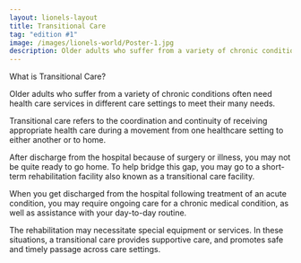 ```yaml
---
layout: lionels-layout
title: Transitional Care
tag: "edition #1"
image: /images/lionels-world/Poster-1.jpg
description: Older adults who suffer from a variety of chronic conditions often need health care services in different care settings to meet their many needs.
---
```


What is Transitional Care?

Older adults who suffer from a variety of chronic conditions often need health care services in different care settings to meet their many needs.

Transitional care refers to the coordination and continuity of receiving appropriate health care during a movement from one healthcare setting to either another or to home.

After discharge from the hospital because of surgery or illness, you may not be quite ready to go home. To help bridge this gap, you may go to a short-term rehabilitation facility also known as a transitional care facility.

When you get discharged from the hospital following treatment of an acute condition, you may require ongoing care for a chronic medical condition, as well as assistance with your day-to-day routine.

The rehabilitation may necessitate special equipment or services. In these situations, a transitional care provides supportive care, and promotes safe and timely passage across care settings.